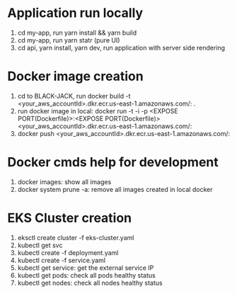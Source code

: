 # Application run locally
1. cd my-app, run yarn install && yarn build
2. cd my-app, run yarn statr (pure UI)
3. cd api, yarn install, yarn dev, run application with server side rendering

# Docker image creation
1. cd to BLACK-JACK, run docker build -t <your_aws_accountId>.dkr.ecr.us-east-1.amazonaws.com/<ecr-repo-name>:<tag-id> .
2. run docker image in local: docker run -t -i -p <EXPOSE PORT(Dockerfile)>:<EXPOSE PORT(Dockerfile)> <your_aws_accountId>.dkr.ecr.us-east-1.amazonaws.com/<ecr-repo-name>:<tag-id>
3. docker push <your_aws_accountId>.dkr.ecr.us-east-1.amazonaws.com/<ecr-repo-name>:<tag-id>

# Docker cmds help for development
1. docker images: show all images
2. docker system prune -a: remove all images created in local docker

# EKS Cluster creation
1. eksctl create cluster -f eks-cluster.yaml
2. kubectl get svc
3. kubectl create -f deployment.yaml
4. kubectl create -f service.yaml
5. kubectl get service: get the external service IP
6. kubectl get pods: check all pods healthy status
7. kubectl get nodes: check all nodes healthy status